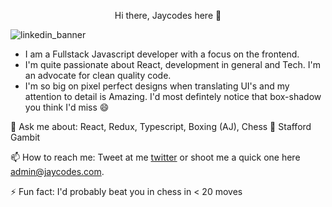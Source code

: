 <p align="center">Hi there, Jaycodes here 👋</p>

![linkedin_banner](https://user-images.githubusercontent.com/16773483/136926514-01006f43-b7ad-4742-959e-0c9986c5d8fa.jpeg)

- I am a Fullstack Javascript developer with a focus on the frontend.
- I'm quite passionate about React, development in general and Tech. I'm an advocate for clean quality code.
- I'm so big on pixel perfect designs when translating UI's and my attention to detail is Amazing. I'd most defintely notice that box-shadow you think I'd miss 😄 

 💬 Ask me about: React, Redux, Typescript, Boxing (AJ), Chess 🤔 Stafford Gambit   
 
 📫 How to reach me: Tweet at me [twitter](https://twitter.com/jaycodes__) or shoot me a quick one here [admin@jaycodes.com](mailto:admin@jaycodes.com).  
 
 ⚡ Fun fact: I'd probably beat you in chess in < 20 moves
 
<!--
**jay102/jay102** is a ✨ _special_ ✨ repository because its `README.md` (this file) appears on your GitHub profile.

Here are some ideas to get you started:

- 🔭 I’m currently working on ...
- 🌱 I’m currently learning ...
- 👯 I’m looking to collaborate on ...
- 🤔 I’m looking for help with ...
- 💬 Ask me about ...
- 📫 How to reach me: ...
- 😄 Pronouns: ...
- ⚡ Fun fact: ...
-->
